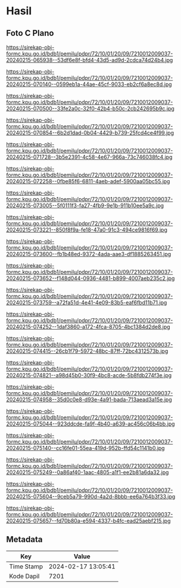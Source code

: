 # Hasil

## Foto C Plano

https://sirekap-obj-formc.kpu.go.id/bdb1/pemilu/pdpr/72/10/01/20/09/7210012009037-20240215-065938--53df6e8f-bfd4-43d5-ad9d-2cdca74d24b4.jpg

https://sirekap-obj-formc.kpu.go.id/bdb1/pemilu/pdpr/72/10/01/20/09/7210012009037-20240215-070140--0599eb1a-44ae-45cf-9033-eb2cf6a8ec8d.jpg

https://sirekap-obj-formc.kpu.go.id/bdb1/pemilu/pdpr/72/10/01/20/09/7210012009037-20240215-070500--33fe2a0c-32f0-42b4-b50c-2cb242695b9c.jpg

https://sirekap-obj-formc.kpu.go.id/bdb1/pemilu/pdpr/72/10/01/20/09/7210012009037-20240215-070854--6b2d1dad-0b04-4429-b739-25fcd4ce4f99.jpg

https://sirekap-obj-formc.kpu.go.id/bdb1/pemilu/pdpr/72/10/01/20/09/7210012009037-20240215-071728--3b5e2391-4c58-4e67-966a-73c746038fc4.jpg

https://sirekap-obj-formc.kpu.go.id/bdb1/pemilu/pdpr/72/10/01/20/09/7210012009037-20240215-072258--0fbe85f6-6811-4aeb-adef-5900aa05bc55.jpg

https://sirekap-obj-formc.kpu.go.id/bdb1/pemilu/pdpr/72/10/01/20/09/7210012009037-20240215-073005--5f0111f3-fa27-4fb9-9e1b-911b10ee5a9c.jpg

https://sirekap-obj-formc.kpu.go.id/bdb1/pemilu/pdpr/72/10/01/20/09/7210012009037-20240215-073221--850f8f9a-fe18-47a0-91c3-494ce9816f69.jpg

https://sirekap-obj-formc.kpu.go.id/bdb1/pemilu/pdpr/72/10/01/20/09/7210012009037-20240215-073600--fb1b48ed-9372-4ada-aae3-df1885263451.jpg

https://sirekap-obj-formc.kpu.go.id/bdb1/pemilu/pdpr/72/10/01/20/09/7210012009037-20240215-073652--f148d044-0936-4481-b899-4007aeb235c2.jpg

https://sirekap-obj-formc.kpu.go.id/bdb1/pemilu/pdpr/72/10/01/20/09/7210012009037-20240215-073759--a72fa51d-4e41-4e09-83b5-eaf6fbd11b71.jpg

https://sirekap-obj-formc.kpu.go.id/bdb1/pemilu/pdpr/72/10/01/20/09/7210012009037-20240215-074252--1daf3860-a172-4fca-8705-4bc1384d2de8.jpg

https://sirekap-obj-formc.kpu.go.id/bdb1/pemilu/pdpr/72/10/01/20/09/7210012009037-20240215-074415--26cb1f79-5972-48bc-87ff-72bc4312573b.jpg

https://sirekap-obj-formc.kpu.go.id/bdb1/pemilu/pdpr/72/10/01/20/09/7210012009037-20240215-074821--a98d45b0-30f9-4bc8-acde-5b8fdb274f3e.jpg

https://sirekap-obj-formc.kpu.go.id/bdb1/pemilu/pdpr/72/10/01/20/09/7210012009037-20240215-074958--35d0c0e8-d93e-4a91-bada-713aead3a15e.jpg

https://sirekap-obj-formc.kpu.go.id/bdb1/pemilu/pdpr/72/10/01/20/09/7210012009037-20240215-075044--923ddcde-fa9f-4b40-a639-ac456c06b4bb.jpg

https://sirekap-obj-formc.kpu.go.id/bdb1/pemilu/pdpr/72/10/01/20/09/7210012009037-20240215-075140--cc16fe01-55ea-419d-952b-ffd54c1141b0.jpg

https://sirekap-obj-formc.kpu.go.id/bdb1/pemilu/pdpr/72/10/01/20/09/7210012009037-20240215-075249--0a86af40-1aac-4805-a1f1-ee2b81a6da32.jpg

https://sirekap-obj-formc.kpu.go.id/bdb1/pemilu/pdpr/72/10/01/20/09/7210012009037-20240215-075604--9ceb5a79-990d-4a2d-8bbb-ee6a764b3f33.jpg

https://sirekap-obj-formc.kpu.go.id/bdb1/pemilu/pdpr/72/10/01/20/09/7210012009037-20240215-075657--fd70b80a-e594-4337-b4fc-ead25aebf215.jpg


## Metadata

| Key        | Value               |
| ---------- | ------------------- |
| Time Stamp | 2024-02-17 13:05:41 |
| Kode Dapil | 7201                |



